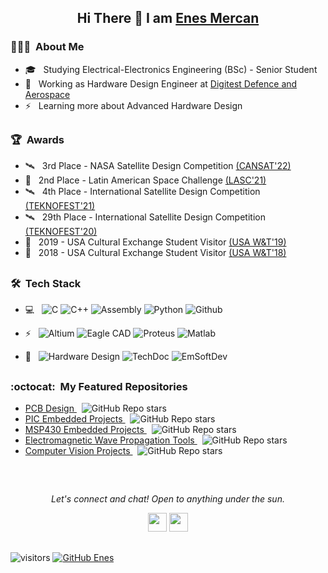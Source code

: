 
<!-- Greeting Section -->

<h2> 
  <p align="center">
      Hi There 👋 I am 
      <a href="https://github.com/enesmrcn">
      Enes Mercan
      </a>
  </p>
</h2>

<!-- ABOUT ME -->

<h3> 👨🏻‍💻 &nbsp;About Me </h3>

- 🎓 &nbsp; Studying Electrical-Electronics Engineering (BSc) - Senior Student
- 💼 &nbsp; Working as Hardware Design Engineer at <a href="https://www.digitest.com.tr/" target="_blank"> Digitest Defence and Aerospace </a>
- ⚡ &nbsp; Learning more about Advanced Hardware Design

<h2> 
  <p align="center">
  </p>
</h2>

<!-- AWARDS -->

<h3> 🏆 &nbsp;Awards</h3>

- 🛰️ &nbsp; 3rd Place - NASA Satellite Design Competition <a href="https://www.cansatcompetition.com/"> (CANSAT'22) <a/>
- 🚀 &nbsp; 2nd Place - Latin American Space Challenge <a href="https://www.lasc.space/"> (LASC'21) <a/>
- 🛰️ &nbsp; 4th Place - International Satellite Design Competition <a href="https://teknofest.org/en/competitions/competition/28"> (TEKNOFEST'21) <a/>
- 🛰️ &nbsp; 29th Place - International Satellite Design Competition <a href="https://teknofest.org/en/competitions/competition/28"> (TEKNOFEST'20) <a/>
- 🗽 &nbsp; 2019 - USA Cultural Exchange Student Visitor <a href="https://drive.google.com/file/d/12tT-5-ogMRQn7lSkVXF_ONN0YGgNRa3i/view?usp=sharing"> (USA W&T'19) <a/>
- 🗽 &nbsp; 2018 - USA Cultural Exchange Student Visitor <a href="https://drive.google.com/file/d/1TMrweLDX-ogr3yKPB3HtraZQ-x24n6mw/view?usp=sharing"> (USA W&T'18) <a/>



<h2> 
  <p align="center">
  </p>
</h2>

<!-- Tech Stack -->

<h3> 🛠 &nbsp;Tech Stack</h3>

- 💻 &nbsp;
  ![C](https://img.shields.io/badge/-Embedded%20C-000000?style=flat&logo=C)
  ![C++](https://img.shields.io/badge/-C++-000000?style=flat&logo=C%2B%2B&logoColor=00599C)
  ![Assembly](https://img.shields.io/badge/-Assembly-000000?style=flat&logo=assemblyscript)
  ![Python](https://img.shields.io/badge/-Python-000000?style=flat&logo=python&logoColor=3776AB)
  ![Github](http://img.shields.io/badge/-Github-000000?style=flat&logo=Github&logoColor=green)
  
- ⚡ &nbsp;
  ![Altium](https://img.shields.io/badge/-Altium%20Designer-000000?style=flat&logo=altiumdesigner&logoColor=#A5915F) 
  ![Eagle CAD](https://img.shields.io/badge/-Eagle%20CAD-000000?style=flat&logo=autodesk&logoColor=#0696D7) 
  ![Proteus](https://img.shields.io/badge/-Proteus-000000?style=flat&logo=atom&logoColor=#66595C)
  ![Matlab](https://img.shields.io/badge/-Matlab-000000?style=flat&logo=matlab&logoColor=#A5915F)
  
- 🦾 &nbsp;
  ![Hardware Design](https://img.shields.io/badge/-Hardware%20Design-000000?style=flat)
  ![TechDoc](https://img.shields.io/badge/-Technical%20Documentation-000000?style=flat)
  ![EmSoftDev](https://img.shields.io/badge/-Embedded%20Software%20Development-000000?style=flat) 
  
 
 
 <h2> 
  <p align="center">
  </p>
</h2>

<!-- MY REPOSITORIES -->

<h3> :octocat: &nbsp;My Featured Repositories</h3> 

- <a href="https://github.com/enesmrcn/PCB-Design"> PCB Design </a> &nbsp; ![GitHub Repo stars](https://img.shields.io/github/stars/enesmrcn/PCB-Design?style=flat)
- <a href="https://github.com/enesmrcn/PIC-MCU-Projects"> PIC Embedded Projects </a> &nbsp; ![GitHub Repo stars](https://img.shields.io/github/stars/enesmrcn/PIC-MCU-Projects?style=flat)
- <a href="https://github.com/enesmrcn/MSP430xxx-Projects"> MSP430 Embedded Projects </a> &nbsp; ![GitHub Repo stars](https://img.shields.io/github/stars/enesmrcn/MSP430xxx-Projects?style=flat)
- <a href="https://github.com/enesmrcn/Wireless-Comm-Tool-Set"> Electromagnetic Wave Propagation Tools </a>  &nbsp; ![GitHub Repo stars](https://img.shields.io/github/stars/enesmrcn/Wireless-Comm-Tool-Set?style=flat)
- <a href="https://github.com/enesmrcn/Computer-Vision-Python"> Computer Vision Projects </a> &nbsp; ![GitHub Repo stars](https://img.shields.io/github/stars/enesmrcn/Computer-Vision-Python?style=flat)
  
 
  
<h2> 
  <p align="center">
  </p>
</h2>



<!-- Contact Section -->
<br/>
<p align="center">
  <i>Let's connect and chat! Open to anything under the sun.</i>

  <p align="center">   
    <a href="https://www.linkedin.com/in/enesmercan/" alt="Linkedin"><img src="https://github.com/nitish-awasthi/nitish-awasthi/blob/master/174857.png" height="30" width="30"></a>
    <a href="mailto:enesmercan1453@gmail.com" alt="Contact me"><img src="https://github.com/nitish-awasthi/nitish-awasthi/blob/master/gmail-512.webp" height="30" width="30"></a>
  </p>
  


<h2> 
  <p align="center">
  </p>
</h2>


  <!-- Visitors badge: -->
![visitors](https://visitor-badge.laobi.icu/badge?page_id=enesmrcn.enesmrcn)  [![GitHub Enes](https://img.shields.io/github/followers/enesmrcn?label=follow&style=social)](https://github.com/enesmrcn)


